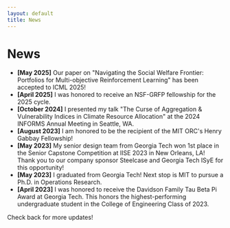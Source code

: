 ```yaml
---
layout: default
title: News
---
```


# News
- **[May 2025]** Our paper on "Navigating the Social Welfare Frontier: Portfolios for Multi-objective Reinforcement Learning" has been accepted to ICML 2025!
- **[April 2025]** I was honored to receive an NSF-GRFP fellowship for the 2025 cycle. 
- **[October 2024]** I presented my talk "The Curse of Aggregation & Vulnerability Indices in Climate Resource Allocation" at the 2024 INFORMS Annual Meeting in Seattle, WA.
- **[August 2023]** I am honored to be the recipient of the MIT ORC's Henry Gabbay Fellowship!
- **[May 2023]** My senior design team from Georgia Tech won 1st place in the Senior Capstone Competition at IISE 2023 in New Orleans, LA! Thank you to our company sponsor Steelcase and Georgia Tech ISyE for this opportunity!
- **[May 2023]** I graduated from Georgia Tech! Next stop is MIT to pursue a Ph.D. in Operations Research.
- **[April 2023]** I was honored to receive the Davidson Family Tau Beta Pi Award at Georgia Tech. This honors the highest-performing undergraduate student in the College of Engineering Class of 2023.

Check back for more updates!